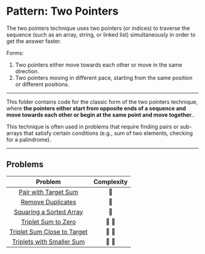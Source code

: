 # Pattern: Two Pointers

The two pointers technique uses two pointers (or indices) to traverse the sequence (such as an array, string, or linked list) simultaneously in order to get the answer faster.

Forms:

1. Two pointers either move towards each other or move in the same direction.
2. Two pointers moving in different pace, starting from the same position or different positions.

---

This folder contains code for the classic form of the two pointers technique, where **the pointers either start from opposite ends of a sequence and move towards each other or begin at the same point and move together.**.

This technique is often used in problems that require finding pairs or sub-arrays that satisfy certain conditions (e.g., sum of two elements, checking for a palindrome).

---

## Problems

| Problem                                                            | Complexity              |
| :----------------------------------------------------------------: | :---------------------: |
| [Pair with Target Sum](./01-pair-with-target-sum.md)               | :star2:                 |
| [Remove Duplicates](./02-remove-duplicates.md)                     | :star2:                 |
| [Squaring a Sorted Array](./03-squaring-a-sorted-array.md)         | :star2:                 |
| [Triplet Sum to Zero](./04-triplet-sum-to-zero.md)                 | :star2: :star2:         |
| [Triplet Sum Close to Target](./05-triplet-sum-close-to-target.md) | :star2: :star2:         |
| [Triplets with Smaller Sum](./06-triplets-with-smaller-sum.md)     | :star2: :star2:         |
